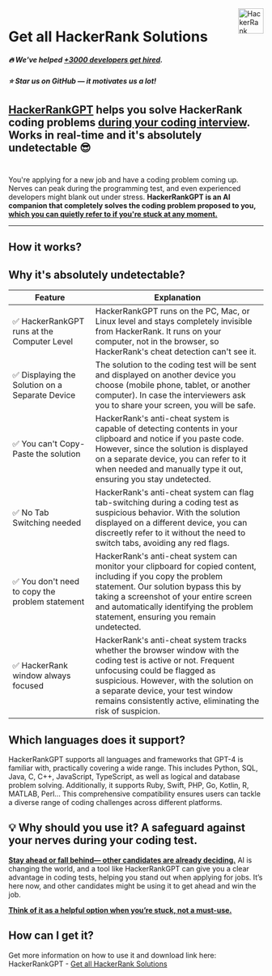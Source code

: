 <a href="https://hackerrank.solutions/">
    <img src="https://unicorn-cdn.b-cdn.net/3f5f7ac8-ee8d-4664-831f-7265116e914c/-/crop/852x195/29,41/-/preview/hackerrank-solutions.png" alt="HackerRank Solutions logo" title="HackerRank Solutions" align="right" height="50" />
</a>


# Get all HackerRank Solutions

##### :fire: We've helped <ins>**+3000 developers get hired**</ins>.
##### :star: Star us on GitHub — it motivates us a lot!

**[HackerRankGPT](https://hackerrank.solutions?s=github-repo) helps you solve HackerRank coding problems <ins>during your coding interview</ins>. 
Works in real-time and it's absolutely undetectable** 😎
<br />
<br />
---
You're applying for a new job and have a coding problem coming up. Nerves can peak during the programming test, and even experienced developers might blank out under stress. **HackerRankGPT is an AI companion that completely solves the coding problem proposed to you, <ins>which you can quietly refer to if you're stuck at any moment.</ins>**
***
## How it works?





## Why it's absolutely undetectable?

|Feature   | Explanation  |
|---|---|
|✅ HackerRankGPT runs at the Computer Level   |HackerRankGPT runs on the PC, Mac, or Linux level and stays completely invisible from HackerRank. It runs on your computer, not in the browser, so HackerRank's cheat detection can't see it.   |
|✅ Displaying the Solution on a Separate Device   |The solution to the coding test will be sent and displayed on another device you choose (mobile phone, tablet, or another computer). In case the interviewers ask you to share your screen, you will be safe.   |
|✅ You can't Copy-Paste the solution   | HackerRank's anti-cheat system is capable of detecting contents in your clipboard and notice if you paste code. However, since the solution is displayed on a separate device, you can refer to it when needed and manually type it out, ensuring you stay undetected.  |
|✅ No Tab Switching needed   | HackerRank's anti-cheat system can flag tab-switching during a coding test as suspicious behavior. With the solution displayed on a different device, you can discreetly refer to it without the need to switch tabs, avoiding any red flags.  |
|✅ You don't need to copy the problem statement   | HackerRank's anti-cheat system can monitor your clipboard for copied content, including if you copy the problem statement. Our solution bypass this by taking a screenshot of your entire screen and automatically identifying the problem statement, ensuring you remain undetected.  |
|✅ HackerRank window always focused   | HackerRank's anti-cheat system tracks whether the browser window with the coding test is active or not. Frequent unfocusing could be flagged as suspicious. However, with the solution on a separate device, your test window remains consistently active, eliminating the risk of suspicion.  |





## Which languages does it support?
HackerRankGPT supports all languages and frameworks that GPT-4 is familiar with, practically covering a wide range. This includes Python, SQL, Java, C, C++, JavaScript, TypeScript, as well as logical and database problem solving. Additionally, it supports Ruby, Swift, PHP, Go, Kotlin, R, MATLAB, Perl... This comprehensive compatibility ensures users can tackle a diverse range of coding challenges across different platforms.
<br />

## 💡 Why should you use it? A safeguard against your nerves during your coding test.

**<ins>Stay ahead or fall behind— other candidates are already deciding.</ins>**
AI is changing the world, and a tool like HackerRankGPT can give you a clear advantage in coding tests, helping you stand out when applying for jobs. It’s here now, and other candidates might be using it to get ahead and win the job.

**<ins>Think of it as a helpful option when you’re stuck, not a must-use.</ins>**

## How can I get it?
Get more information on how to use it and download link here: HackerRankGPT - [Get all HackerRank Solutions](https://hackerrank.solutions?s=github-repo)

